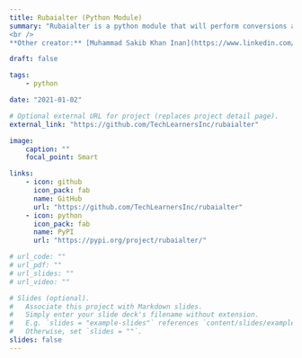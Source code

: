 ```yaml
---
title: Rubaialter (Python Module)
summary: "Rubaialter is a python module that will perform conversions among these .csv ,.xlsx, .xls, .sqlite3 file formats using Pandas under the hood. Conversion can be done from the command line with a single command.
<br />
**Other creator:** [Muhammad Sakib Khan Inan](https://www.linkedin.com/in/skinan/) "

draft: false

tags:
    - python

date: "2021-01-02"

# Optional external URL for project (replaces project detail page).
external_link: "https://github.com/TechLearnersInc/rubaialter"

image:
    caption: ""
    focal_point: Smart

links:
    - icon: github
      icon_pack: fab
      name: GitHub
      url: "https://github.com/TechLearnersInc/rubaialter"
    - icon: python
      icon_pack: fab
      name: PyPI
      url: "https://pypi.org/project/rubaialter/"

# url_code: ""
# url_pdf: ""
# url_slides: ""
# url_video: ""

# Slides (optional).
#   Associate this project with Markdown slides.
#   Simply enter your slide deck's filename without extension.
#   E.g. `slides = "example-slides"` references `content/slides/example-slides.md`.
#   Otherwise, set `slides = ""`.
slides: false
---
```

